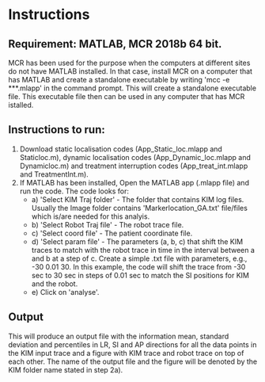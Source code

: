 # Instructions

## Requirement: MATLAB, MCR 2018b 64 bit. 
MCR has been used for the purpose when the computers at different sites do not have MATLAB installed. In that case, install MCR on a computer that has MATLAB and create a standalone executable by writing 'mcc -e ***.mlapp' in the command prompt. This will create a standalone executable file. This executable file then can be used in any computer that has MCR istalled. 

## Instructions to run: 
1. Download static localisation codes (App_Static_loc.mlapp and Staticloc.m), dynamic localisation codes (App_Dynamic_loc.mlapp and Dynamicloc.m) and treatment interruption codes (App_treat_int.mlapp and TreatmentInt.m).
2. If MATLAB has been installed, Open the MATLAB app (.mlapp file) and run the code. The code looks for:
   * a) 'Select KIM Traj folder' - The folder that contains KIM log files. Usually the Image folder contains 'Markerlocation_GA.txt' file/files which is/are needed for this analyis.
   * b) 'Select Robot Traj file' - The robot trace file.
   * c) 'Select coord file' - The patient coordinate file. 
   * d) 'Select param file' - The parameters (a, b, c) that shift the KIM traces to match with the robot trace in time in the interval between a and b at a step of c. Create a simple .txt file with parameters, e.g., -30 0.01 30. In this example, the code will shift the trace from -30 sec to 30 sec in steps of 0.01 sec to match the SI positions for KIM and the robot. 
   * e) Click on 'analyse'.
 
 ## Output
 This will produce an output file with the information mean, standard deviation and percentiles in LR, SI and AP directions for all the data points in the KIM input trace and a figure with KIM trace and robot trace on top of each other. The name of the output file and the figure will be denoted by the KIM folder name stated in step 2a).
   
 
